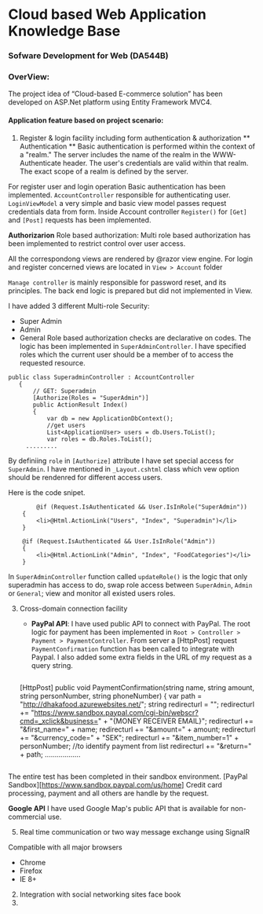 # Cloud based Web Application Knowledge Base
### Sofware Development for Web (DA544B)
### OverView: 
The project idea of “Cloud-based E-commerce solution” has been developed on ASP.Net platform using Entity Framework MVC4. 

#### Application feature based on project scenario: 
  
1. Register & login facility including form authentication & authorization 
** Authentication **
Basic authentication is performed within the context of a "realm." The server includes the name of the realm in the WWW-Authenticate header. The user's credentials are valid within that realm. The exact scope of a realm is defined by the server.

For register user and login operation Basic authentication has been implemented. `AccountController` responsible for authenticating user. `LoginViewModel` a very simple and basic view model passes request credentials data from form.
Inside Account controller `Register()` for `[Get]` and `[Post]` requests has been implemented.


**Authorizarion**
Role based authorization: Multi role based authorization has been implemented to restrict control over user access.

All the correspondong views are rendered by @razor view engine. For login and register concerned views are located in `View > Account` 
folder

`Manage controller` is mainly responsible for password reset, and its principles. The back end logic is prepared but did not implemented in View.

I have added 3 different Multi-role Security: 
   - Super Admin
   - Admin
   - General
Role based authorization checks are declarative on codes. The logic has been implemented in `SuperAdminController`. I have specified roles which the current user should be a member of to access the requested resource.  

 ```
 public class SuperadminController : AccountController
	{
		// GET: Superadmin
		[Authorize(Roles = "SuperAdmin")]
		public ActionResult Index() 
		{
			var db = new ApplicationDbContext();
			//get users 
			List<ApplicationUser> users = db.Users.ToList();
			var roles = db.Roles.ToList();
      .........
  ```

By definiing `role` in `[Authorize]` attribute I have set special access for `SuperAdmin`. I have mentioned in `_Layout.cshtml` class which vew option should be rendenred for different access users.

Here is the code snipet.
   
```
    	@if (Request.IsAuthenticated && User.IsInRole("SuperAdmin"))
	{
	 	<li>@Html.ActionLink("Users", "Index", "Superadmin")</li>
	}

	@if (Request.IsAuthenticated && User.IsInRole("Admin"))
	{
		<li>@Html.ActionLink("Admin", "Index", "FoodCategories")</li>
	}
 ```
In `SuperAdminController` function called `updateRole()` is the logic that only superadmin has access to do, swap role access between `SuperAdmin`, `Admin` or `General`; view and monitor all existed users roles.


3. Cross-domain connection facility 
   - **PayPal API**: I have used public API to connect with PayPal. The root logic for payment has been implemented in `Root > Controller > Payment > PaymentController`. From server a [HttpPost] request `PaymentConfirmation` function has been called to integrate with Paypal. I also added some extra fields in the URL of my request as a query string. 
   
      ```
  	[HttpPost]
		public void PaymentConfirmation(string name, string amount, string personNumber, string phoneNumber)
		{
			var path = "http://dhakafood.azurewebsites.net/";
			string redirecturl = "";
			redirecturl += "https://www.sandbox.paypal.com/cgi-bin/webscr?cmd=_xclick&business=" + "{MONEY RECEIVER EMAIL}";
			redirecturl += "&first_name=" + name;
			redirecturl += "&amount=" + amount;
      redirecturl += "&currency_code=" + "SEK";
			redirecturl += "&item_number=1" + personNumber; //to identify payment from list
			redirecturl += "&return=" + path;
      ..................
      ```
The entire test has been completed in their sandbox environment. [PayPal Sandbox][https://www.sandbox.paypal.com/us/home]
Credit card processing, payment and all others are handle by the request.   

**Google API**
I have used Google Map's public API that is available for non-commercial use.

5. Real time communication or two way message exchange using SignalR

Compatible with all major browsers
   - Chrome
   - Firefox
   - IE 8+
2. Integration with social networking sites face book
6. 
    

 
